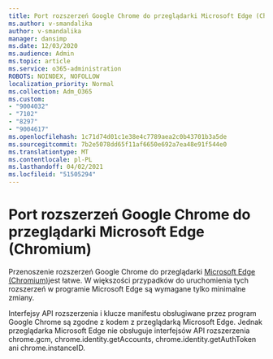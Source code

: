 ```yaml
---
title: Port rozszerzeń Google Chrome do przeglądarki Microsoft Edge (Chromium)
ms.author: v-smandalika
author: v-smandalika
manager: dansimp
ms.date: 12/03/2020
ms.audience: Admin
ms.topic: article
ms.service: o365-administration
ROBOTS: NOINDEX, NOFOLLOW
localization_priority: Normal
ms.collection: Adm_O365
ms.custom:
- "9004032"
- "7102"
- "8297"
- "9004617"
ms.openlocfilehash: 1c71d74d01c1e38e4c7789aea2c0b43701b3a5de
ms.sourcegitcommit: 7b2e5078dd65f11af6650e692a7ea48e91f544e0
ms.translationtype: MT
ms.contentlocale: pl-PL
ms.lasthandoff: 04/02/2021
ms.locfileid: "51505294"
---
```

# <a name="port-google-chrome-extensions-to-microsoft-edge-chromium"></a>Port rozszerzeń Google Chrome do przeglądarki Microsoft Edge (Chromium)

Przenoszenie rozszerzeń Google Chrome do przeglądarki [Microsoft Edge (Chromium)](https://docs.microsoft.com/microsoft-edge/extensions-chromium/developer-guide/port-chrome-extension)jest łatwe. W większości przypadków do uruchomienia tych rozszerzeń w programie Microsoft Edge są wymagane tylko minimalne zmiany.

Interfejsy API rozszerzenia i klucze manifestu obsługiwane przez program Google Chrome są zgodne z kodem z przeglądarką Microsoft Edge. Jednak przeglądarka Microsoft Edge nie obsługuje interfejsów API rozszerzenia chrome.gcm, chrome.identity.getAccounts, chrome.identity.getAuthToken ani chrome.instanceID.